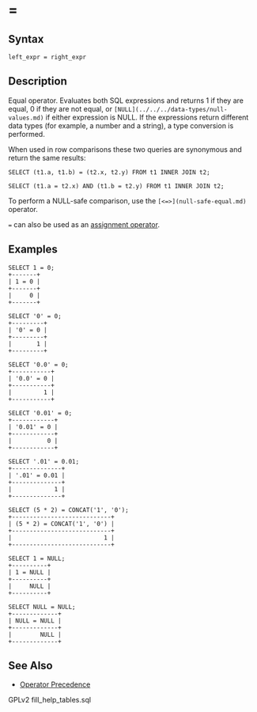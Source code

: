 
# =

## Syntax


```
left_expr = right_expr
```


## Description


Equal operator. Evaluates both SQL expressions and returns 1 if they are equal, 0 if they are not equal, or `[NULL](../../../data-types/null-values.md)` if either expression is NULL. If the expressions return different data types (for example, a number and a string), a type conversion is performed.


When used in row comparisons these two queries are synonymous and return the same results:


```
SELECT (t1.a, t1.b) = (t2.x, t2.y) FROM t1 INNER JOIN t2;

SELECT (t1.a = t2.x) AND (t1.b = t2.y) FROM t1 INNER JOIN t2;
```

To perform a NULL-safe comparison, use the `[<=>](null-safe-equal.md)` operator.


`=` can also be used as an [assignment operator](../assignment-operators/assignment-operators-assignment-operator.md).


## Examples


```
SELECT 1 = 0;
+-------+
| 1 = 0 |
+-------+
|     0 |
+-------+

SELECT '0' = 0;
+---------+
| '0' = 0 |
+---------+
|       1 |
+---------+

SELECT '0.0' = 0;
+-----------+
| '0.0' = 0 |
+-----------+
|         1 |
+-----------+

SELECT '0.01' = 0;
+------------+
| '0.01' = 0 |
+------------+
|          0 |
+------------+

SELECT '.01' = 0.01;
+--------------+
| '.01' = 0.01 |
+--------------+
|            1 |
+--------------+

SELECT (5 * 2) = CONCAT('1', '0');
+----------------------------+
| (5 * 2) = CONCAT('1', '0') |
+----------------------------+
|                          1 |
+----------------------------+

SELECT 1 = NULL;
+----------+
| 1 = NULL |
+----------+
|     NULL |
+----------+

SELECT NULL = NULL;
+-------------+
| NULL = NULL |
+-------------+
|        NULL |
+-------------+
```

## See Also


* [Operator Precedence](../operator-precedence.md)


GPLv2 fill_help_tables.sql

